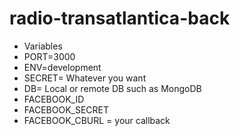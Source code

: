# radio-transatlantica-back

* Variables
* PORT=3000
* ENV=development
* SECRET= Whatever you want
* DB= Local or remote DB such as MongoDB
* FACEBOOK_ID
* FACEBOOK_SECRET
* FACEBOOK_CBURL = your callback
